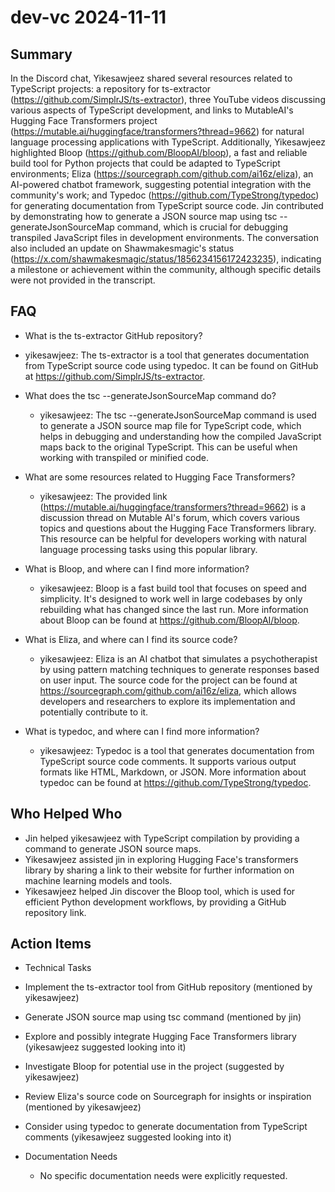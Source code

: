 # dev-vc 2024-11-11

## Summary
 In the Discord chat, Yikesawjeez shared several resources related to TypeScript projects: a repository for ts-extractor (https://github.com/SimplrJS/ts-extractor), three YouTube videos discussing various aspects of TypeScript development, and links to MutableAI's Hugging Face Transformers project (https://mutable.ai/huggingface/transformers?thread=9662) for natural language processing applications with TypeScript. Additionally, Yikesawjeez highlighted Bloop (https://github.com/BloopAI/bloop), a fast and reliable build tool for Python projects that could be adapted to TypeScript environments; Eliza (https://sourcegraph.com/github.com/ai16z/eliza), an AI-powered chatbot framework, suggesting potential integration with the community's work; and Typedoc (https://github.com/TypeStrong/typedoc) for generating documentation from TypeScript source code. Jin contributed by demonstrating how to generate a JSON source map using tsc --generateJsonSourceMap command, which is crucial for debugging transpiled JavaScript files in development environments. The conversation also included an update on Shawmakesmagic's status (https://x.com/shawmakesmagic/status/1856234156172423235), indicating a milestone or achievement within the community, although specific details were not provided in the transcript.

## FAQ
 - What is the ts-extractor GitHub repository?
  - yikesawjeez: The ts-extractor is a tool that generates documentation from TypeScript source code using typedoc. It can be found on GitHub at https://github.com/SimplrJS/ts-extractor.

- What does the tsc --generateJsonSourceMap command do?
  - yikesawjeez: The tsc --generateJsonSourceMap command is used to generate a JSON source map file for TypeScript code, which helps in debugging and understanding how the compiled JavaScript maps back to the original TypeScript. This can be useful when working with transpiled or minified code.

- What are some resources related to Hugging Face Transformers?
  - yikesawjeez: The provided link (https://mutable.ai/huggingface/transformers?thread=9662) is a discussion thread on Mutable AI's forum, which covers various topics and questions about the Hugging Face Transformers library. This resource can be helpful for developers working with natural language processing tasks using this popular library.

- What is Bloop, and where can I find more information?
  - yikesawjeez: Bloop is a fast build tool that focuses on speed and simplicity. It's designed to work well in large codebases by only rebuilding what has changed since the last run. More information about Bloop can be found at https://github.com/BloopAI/bloop.

- What is Eliza, and where can I find its source code?
  - yikesawjeez: Eliza is an AI chatbot that simulates a psychotherapist by using pattern matching techniques to generate responses based on user input. The source code for the project can be found at https://sourcegraph.com/github.com/ai16z/eliza, which allows developers and researchers to explore its implementation and potentially contribute to it.

- What is typedoc, and where can I find more information?
  - yikesawjeez: Typedoc is a tool that generates documentation from TypeScript source code comments. It supports various output formats like HTML, Markdown, or JSON. More information about typedoc can be found at https://github.com/TypeStrong/typedoc.

## Who Helped Who
 - Jin helped yikesawjeez with TypeScript compilation by providing a command to generate JSON source maps.
- Yikesawjeez assisted jin in exploring Hugging Face's transformers library by sharing a link to their website for further information on machine learning models and tools.
- Yikesawjeez helped Jin discover the Bloop tool, which is used for efficient Python development workflows, by providing a GitHub repository link.

## Action Items
 - Technical Tasks
  - Implement the ts-extractor tool from GitHub repository (mentioned by yikesawjeez)
  - Generate JSON source map using tsc command (mentioned by jin)
  - Explore and possibly integrate Hugging Face Transformers library (yikesawjeez suggested looking into it)
  - Investigate Bloop for potential use in the project (suggested by yikesawjeez)
  - Review Eliza's source code on Sourcegraph for insights or inspiration (mentioned by yikesawjeez)
  - Consider using typedoc to generate documentation from TypeScript comments (yikesawjeez suggested looking into it)

- Documentation Needs
  - No specific documentation needs were explicitly requested.

